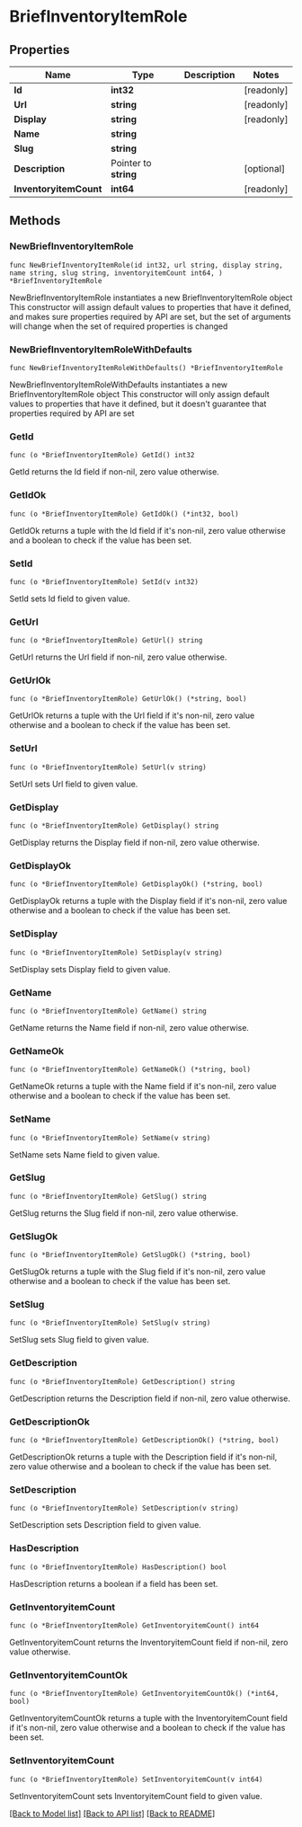 # BriefInventoryItemRole

## Properties

Name | Type | Description | Notes
------------ | ------------- | ------------- | -------------
**Id** | **int32** |  | [readonly] 
**Url** | **string** |  | [readonly] 
**Display** | **string** |  | [readonly] 
**Name** | **string** |  | 
**Slug** | **string** |  | 
**Description** | Pointer to **string** |  | [optional] 
**InventoryitemCount** | **int64** |  | [readonly] 

## Methods

### NewBriefInventoryItemRole

`func NewBriefInventoryItemRole(id int32, url string, display string, name string, slug string, inventoryitemCount int64, ) *BriefInventoryItemRole`

NewBriefInventoryItemRole instantiates a new BriefInventoryItemRole object
This constructor will assign default values to properties that have it defined,
and makes sure properties required by API are set, but the set of arguments
will change when the set of required properties is changed

### NewBriefInventoryItemRoleWithDefaults

`func NewBriefInventoryItemRoleWithDefaults() *BriefInventoryItemRole`

NewBriefInventoryItemRoleWithDefaults instantiates a new BriefInventoryItemRole object
This constructor will only assign default values to properties that have it defined,
but it doesn't guarantee that properties required by API are set

### GetId

`func (o *BriefInventoryItemRole) GetId() int32`

GetId returns the Id field if non-nil, zero value otherwise.

### GetIdOk

`func (o *BriefInventoryItemRole) GetIdOk() (*int32, bool)`

GetIdOk returns a tuple with the Id field if it's non-nil, zero value otherwise
and a boolean to check if the value has been set.

### SetId

`func (o *BriefInventoryItemRole) SetId(v int32)`

SetId sets Id field to given value.


### GetUrl

`func (o *BriefInventoryItemRole) GetUrl() string`

GetUrl returns the Url field if non-nil, zero value otherwise.

### GetUrlOk

`func (o *BriefInventoryItemRole) GetUrlOk() (*string, bool)`

GetUrlOk returns a tuple with the Url field if it's non-nil, zero value otherwise
and a boolean to check if the value has been set.

### SetUrl

`func (o *BriefInventoryItemRole) SetUrl(v string)`

SetUrl sets Url field to given value.


### GetDisplay

`func (o *BriefInventoryItemRole) GetDisplay() string`

GetDisplay returns the Display field if non-nil, zero value otherwise.

### GetDisplayOk

`func (o *BriefInventoryItemRole) GetDisplayOk() (*string, bool)`

GetDisplayOk returns a tuple with the Display field if it's non-nil, zero value otherwise
and a boolean to check if the value has been set.

### SetDisplay

`func (o *BriefInventoryItemRole) SetDisplay(v string)`

SetDisplay sets Display field to given value.


### GetName

`func (o *BriefInventoryItemRole) GetName() string`

GetName returns the Name field if non-nil, zero value otherwise.

### GetNameOk

`func (o *BriefInventoryItemRole) GetNameOk() (*string, bool)`

GetNameOk returns a tuple with the Name field if it's non-nil, zero value otherwise
and a boolean to check if the value has been set.

### SetName

`func (o *BriefInventoryItemRole) SetName(v string)`

SetName sets Name field to given value.


### GetSlug

`func (o *BriefInventoryItemRole) GetSlug() string`

GetSlug returns the Slug field if non-nil, zero value otherwise.

### GetSlugOk

`func (o *BriefInventoryItemRole) GetSlugOk() (*string, bool)`

GetSlugOk returns a tuple with the Slug field if it's non-nil, zero value otherwise
and a boolean to check if the value has been set.

### SetSlug

`func (o *BriefInventoryItemRole) SetSlug(v string)`

SetSlug sets Slug field to given value.


### GetDescription

`func (o *BriefInventoryItemRole) GetDescription() string`

GetDescription returns the Description field if non-nil, zero value otherwise.

### GetDescriptionOk

`func (o *BriefInventoryItemRole) GetDescriptionOk() (*string, bool)`

GetDescriptionOk returns a tuple with the Description field if it's non-nil, zero value otherwise
and a boolean to check if the value has been set.

### SetDescription

`func (o *BriefInventoryItemRole) SetDescription(v string)`

SetDescription sets Description field to given value.

### HasDescription

`func (o *BriefInventoryItemRole) HasDescription() bool`

HasDescription returns a boolean if a field has been set.

### GetInventoryitemCount

`func (o *BriefInventoryItemRole) GetInventoryitemCount() int64`

GetInventoryitemCount returns the InventoryitemCount field if non-nil, zero value otherwise.

### GetInventoryitemCountOk

`func (o *BriefInventoryItemRole) GetInventoryitemCountOk() (*int64, bool)`

GetInventoryitemCountOk returns a tuple with the InventoryitemCount field if it's non-nil, zero value otherwise
and a boolean to check if the value has been set.

### SetInventoryitemCount

`func (o *BriefInventoryItemRole) SetInventoryitemCount(v int64)`

SetInventoryitemCount sets InventoryitemCount field to given value.



[[Back to Model list]](../README.md#documentation-for-models) [[Back to API list]](../README.md#documentation-for-api-endpoints) [[Back to README]](../README.md)



